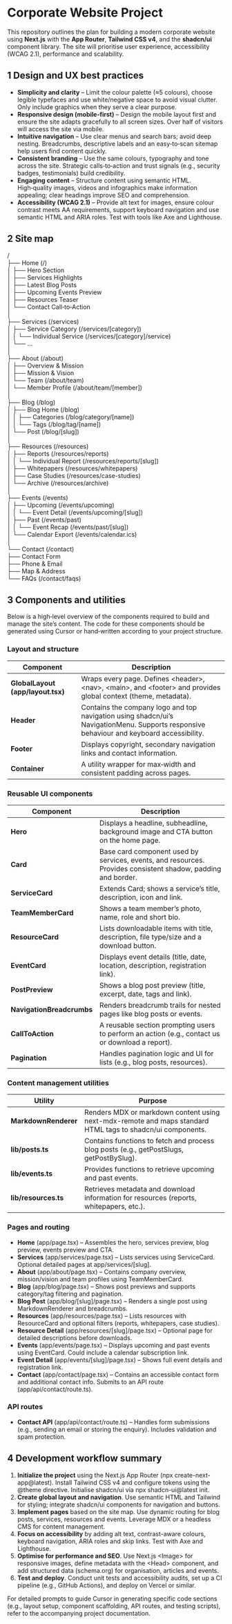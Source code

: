 # Corporate Website Project

This repository outlines the plan for building a modern corporate website using **Next.js** with the **App Router**, **Tailwind CSS v4**, and the **shadcn/ui** component library. The site will prioritise user experience, accessibility (WCAG 2.1), performance and scalability.

## 1 Design and UX best practices

- **Simplicity and clarity** – Limit the colour palette (≈5 colours), choose legible typefaces and use white/negative space to avoid visual clutter. Only include graphics when they serve a clear purpose.
- **Responsive design (mobile‑first)** – Design the mobile layout first and ensure the site adapts gracefully to all screen sizes. Over half of visitors will access the site via mobile.
- **Intuitive navigation** – Use clear menus and search bars; avoid deep nesting. Breadcrumbs, descriptive labels and an easy‑to‑scan sitemap help users find content quickly.
- **Consistent branding** – Use the same colours, typography and tone across the site. Strategic calls‑to‑action and trust signals (e.g., security badges, testimonials) build credibility.
- **Engaging content** – Structure content using semantic HTML. High‑quality images, videos and infographics make information appealing; clear headings improve SEO and comprehension.
- **Accessibility (WCAG 2.1)** – Provide alt text for images, ensure colour contrast meets AA requirements, support keyboard navigation and use semantic HTML and ARIA roles. Test with tools like Axe and Lighthouse.

## 2 Site map

/  
├── Home (/)  
│ ├── Hero Section  
│ ├── Services Highlights  
│ ├── Latest Blog Posts  
│ ├── Upcoming Events Preview  
│ ├── Resources Teaser  
│ └── Contact Call‑to‑Action  
│  
├── Services (/services)  
│ ├── Service Category (/services/\[category\])  
│ │ └── Individual Service (/services/\[category\]/service)  
│ └── …  
│  
├── About (/about)  
│ ├── Overview & Mission  
│ ├── Mission & Vision  
│ └── Team (/about/team)  
│ └── Member Profile (/about/team/\[member\])  
│  
├── Blog (/blog)  
│ ├── Blog Home (/blog)  
│ │ ├── Categories (/blog/category/\[name\])  
│ │ └── Tags (/blog/tag/\[name\])  
│ └── Post (/blog/\[slug\])  
│  
├── Resources (/resources)  
│ ├── Reports (/resources/reports)  
│ │ └── Individual Report (/resources/reports/\[slug\])  
│ ├── Whitepapers (/resources/whitepapers)  
│ ├── Case Studies (/resources/case-studies)  
│ └── Archive (/resources/archive)  
│  
├── Events (/events)  
│ ├── Upcoming (/events/upcoming)  
│ │ └── Event Detail (/events/upcoming/\[slug\])  
│ ├── Past (/events/past)  
│ │ └── Event Recap (/events/past/\[slug\])  
│ └── Calendar Export (/events/calendar.ics)  
│  
└── Contact (/contact)  
├── Contact Form  
├── Phone & Email  
├── Map & Address  
└── FAQs (/contact/faqs)

## 3 Components and utilities

Below is a high‑level overview of the components required to build and manage the site’s content. The code for these components should be generated using Cursor or hand‑written according to your project structure.

### Layout and structure

| Component                         | Description                                                                                                                              |
| --------------------------------- | ---------------------------------------------------------------------------------------------------------------------------------------- |
| **GlobalLayout (app/layout.tsx)** | Wraps every page. Defines &lt;header&gt;, &lt;nav&gt;, &lt;main&gt;, and &lt;footer&gt; and provides global context (theme, metadata).   |
| **Header**                        | Contains the company logo and top navigation using shadcn/ui’s NavigationMenu. Supports responsive behaviour and keyboard accessibility. |
| **Footer**                        | Displays copyright, secondary navigation links and contact information.                                                                  |
| **Container**                     | A utility wrapper for max‑width and consistent padding across pages.                                                                     |

### Reusable UI components

| Component                 | Description                                                                                                  |
| ------------------------- | ------------------------------------------------------------------------------------------------------------ |
| **Hero**                  | Displays a headline, subheadline, background image and CTA button on the home page.                          |
| **Card**                  | Base card component used by services, events, and resources. Provides consistent shadow, padding and border. |
| **ServiceCard**           | Extends Card; shows a service’s title, description, icon and link.                                           |
| **TeamMemberCard**        | Shows a team member’s photo, name, role and short bio.                                                       |
| **ResourceCard**          | Lists downloadable items with title, description, file type/size and a download button.                      |
| **EventCard**             | Displays event details (title, date, location, description, registration link).                              |
| **PostPreview**           | Shows a blog post preview (title, excerpt, date, tags and link).                                             |
| **NavigationBreadcrumbs** | Renders breadcrumb trails for nested pages like blog posts or events.                                        |
| **CallToAction**          | A reusable section prompting users to perform an action (e.g., contact us or download a report).             |
| **Pagination**            | Handles pagination logic and UI for lists (e.g., blog posts, resources).                                     |

### Content management utilities

| Utility              | Purpose                                                                                                    |
| -------------------- | ---------------------------------------------------------------------------------------------------------- |
| **MarkdownRenderer** | Renders MDX or markdown content using next-mdx-remote and maps standard HTML tags to shadcn/ui components. |
| **lib/posts.ts**     | Contains functions to fetch and process blog posts (e.g., getPostSlugs, getPostBySlug).                    |
| **lib/events.ts**    | Provides functions to retrieve upcoming and past events.                                                   |
| **lib/resources.ts** | Retrieves metadata and download information for resources (reports, whitepapers, etc.).                    |

### Pages and routing

- **Home** (app/page.tsx) – Assembles the hero, services preview, blog preview, events preview and CTA.
- **Services** (app/services/page.tsx) – Lists services using ServiceCard. Optional detailed pages at app/services/\[slug\].
- **About** (app/about/page.tsx) – Contains company overview, mission/vision and team profiles using TeamMemberCard.
- **Blog** (app/blog/page.tsx) – Shows post previews and supports category/tag filtering and pagination.
- **Blog Post** (app/blog/\[slug\]/page.tsx) – Renders a single post using MarkdownRenderer and breadcrumbs.
- **Resources** (app/resources/page.tsx) – Lists resources with ResourceCard and optional filters (reports, whitepapers, case studies).
- **Resource Detail** (app/resources/\[slug\]/page.tsx) – Optional page for detailed descriptions before downloads.
- **Events** (app/events/page.tsx) – Displays upcoming and past events using EventCard. Could include a calendar subscription link.
- **Event Detail** (app/events/\[slug\]/page.tsx) – Shows full event details and registration link.
- **Contact** (app/contact/page.tsx) – Contains an accessible contact form and additional contact info. Submits to an API route (app/api/contact/route.ts).

### API routes

- **Contact API** (app/api/contact/route.ts) – Handles form submissions (e.g., sending an email or storing the enquiry). Includes validation and spam protection.

## 4 Development workflow summary

1. **Initialize the project** using the Next.js App Router (npx create-next-app@latest). Install Tailwind CSS v4 and configure tokens using the @theme directive. Initialise shadcn/ui via npx shadcn-ui@latest init.
2. **Create global layout and navigation**. Use semantic HTML and Tailwind for styling; integrate shadcn/ui components for navigation and buttons.
3. **Implement pages** based on the site map. Use dynamic routing for blog posts, services, resources and events. Leverage MDX or a headless CMS for content management.
4. **Focus on accessibility** by adding alt text, contrast-aware colours, keyboard navigation, ARIA roles and skip links. Test with Axe and Lighthouse.
5. **Optimise for performance and SEO**. Use Next.js &lt;Image&gt; for responsive images, define metadata with the &lt;Head&gt; component, and add structured data (schema.org) for organisation, articles and events.
6. **Test and deploy**. Conduct unit tests and accessibility audits, set up a CI pipeline (e.g., GitHub Actions), and deploy on Vercel or similar.

For detailed prompts to guide Cursor in generating specific code sections (e.g., layout setup, component scaffolding, API routes, and testing scripts), refer to the accompanying project documentation.
